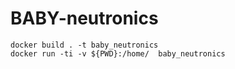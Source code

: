 # BABY-neutronics

```
docker build . -t baby_neutronics
docker run -ti -v ${PWD}:/home/  baby_neutronics
```
